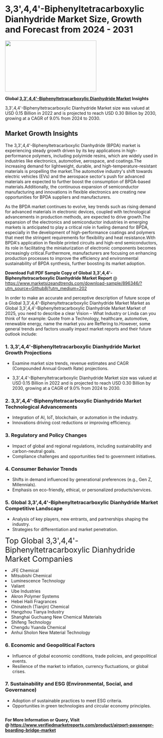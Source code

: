 <H1>3,3',4,4'-Biphenyltetracarboxylic Dianhydride Market Size, Growth and Forecast from 2024 - 2031</H1><img class="aligncenter size-medium wp-image-584254" src="https://thirdeyenews.in/wp-content/uploads/2024/09/Global-Market-Research-300x168.jpeg" alt="" width="300" height="168" /><p><strong>Global&nbsp;<a href="https://www.marketsizeandtrends.com/download-sample/896346/?utm_source=Github8j?utm_medium=202">3,3',4,4'-Biphenyltetracarboxylic Dianhydride Market</a> Insights</strong></p><p>3,3',4,4'-Biphenyltetracarboxylic Dianhydride Market size was valued at USD 0.15 Billion in 2022 and is projected to reach USD 0.30 Billion by 2030, growing at a CAGR of 9.0% from 2024 to 2030.</p><p><h2>Market Growth Insights</h2> <p>The 3,3',4,4'-Biphenyltetracarboxylic Dianhydride (BPDA) market is experiencing steady growth driven by its key applications in high-performance polymers, including polyimide resins, which are widely used in industries like electronics, automotive, aerospace, and coatings.The increasing demand for lightweight, durable, and high-temperature-resistant materials is propelling the market.The automotive industry's shift towards electric vehicles (EVs) and the aerospace sector's push for advanced materials are expected to further boost the consumption of BPDA-based materials.Additionally, the continuous expansion of semiconductor manufacturing and innovations in flexible electronics are creating new opportunities for BPDA suppliers and manufacturers.</p> <p>As the BPDA market continues to evolve, key trends such as rising demand for advanced materials in electronic devices, coupled with technological advancements in production methods, are expected to drive growth.The expansion of the electronics and semiconductor industries in emerging markets is anticipated to play a critical role in fueling demand for BPDA, especially in the development of high-performance coatings and polymers that meet the stringent requirements for flexibility and heat resistance.With BPDA's application in flexible printed circuits and high-end semiconductors, its role in facilitating the miniaturization of electronic components becomes increasingly critical.Furthermore, manufacturers are focusing on enhancing production processes to improve the efficiency and environmental sustainability of BPDA synthesis, further boosting its market adoption.</p> <p><span class=""><strong>Download Full PDF Sample Copy of Global 3,3',4,4'-Biphenyltetracarboxylic Dianhydride Market Report</strong> @ <a href="https://www.marketsizeandtrends.com/download-sample/896346/?utm_source=Github8j?utm_medium=202" target="_blank">https://www.marketsizeandtrends.com/download-sample/896346/?utm_source=Github8j?utm_medium=202</a></span></p><p>In order to make an accurate and perceptive description of future scope of a Global&nbsp;3,3',4,4'-Biphenyltetracarboxylic Dianhydride Market Market as Global&nbsp;3,3',4,4'-Biphenyltetracarboxylic Dianhydride Market Market of 2025, you need to describe a clear Vision &ndash; What Industry or Linda can you think of for example: Quote from a Technology, healthcare, automotive, renewable energy, name the market you are Reffering to.However, some general trends and factors usually impact market reports and their future outlook include:</p><h3>1.&nbsp;<strong>3,3',4,4'-Biphenyltetracarboxylic Dianhydride Market Growth Projections</strong></h3><ul><li>Examine market size trends, revenue estimates and CAGR (Compounded Annual Growth Rate) projections.</li><li><p>3,3',4,4'-Biphenyltetracarboxylic Dianhydride Market size was valued at USD 0.15 Billion in 2022 and is projected to reach USD 0.30 Billion by 2030, growing at a CAGR of 9.0% from 2024 to 2030.</p></li></ul><h3>2.&nbsp;<strong>3,3',4,4'-Biphenyltetracarboxylic Dianhydride Market Technological Advancements</strong></h3><ul><li>Integration of AI, IoT, blockchain, or automation in the industry.</li><li>Innovations driving cost reductions or improving efficiency.</li></ul><h3>3.&nbsp;<strong>Regulatory and Policy Changes</strong></h3><ul><li>Impact of global and regional regulations, including sustainability and carbon-neutral goals.</li><li>Compliance challenges and opportunities tied to government initiatives.</li></ul><h3>4.&nbsp;<strong>Consumer Behavior Trends</strong></h3><ul><li>Shifts in demand influenced by generational preferences (e.g., Gen Z, Millennials).</li><li>Emphasis on eco-friendly, ethical, or personalized products/services.</li></ul><h3>5.&nbsp;<strong>Global 3,3',4,4'-Biphenyltetracarboxylic Dianhydride Market Competitive Landscape</strong></h3><ul><li>Analysis of key players, new entrants, and partnerships shaping the industry.</li><li>Strategies for differentiation and market penetration.</li></ul><p data-pm-slice="1 1 []"><span style="color: inherit; font-family: inherit; font-size: 25px;">Top Global 3,3',4,4'-Biphenyltetracarboxylic Dianhydride Market Companies</span></p><div class="" data-test-id=""><p><li>JFE Chemical</li><li> Mitsubishi Chemical</li><li> Luminescence Technology</li><li> Valiant</li><li> Ube Industries</li><li> Akron Polymer Systems</li><li> Hebei Haili Fragrances</li><li> Chinatech (Tianjin) Chemical</li><li> Hangzhou Tianya Industry</li><li> Shanghai Guchuang New Chemical Materials</li><li> Shifeng Technology</li><li> Chengdu Yuanda Chemical</li><li> Anhui Sholon New Material Technology</li></p></div><h3>6.&nbsp;<strong>Economic and Geopolitical Factors</strong></h3><ul><li>Influence of global economic conditions, trade policies, and geopolitical events.</li><li>Resilience of the market to inflation, currency fluctuations, or global crises.</li></ul><h3>7.&nbsp;<strong>Sustainability and ESG (Environmental, Social, and Governance)</strong></h3><ul><li>Adoption of sustainable practices to meet ESG criteria.</li><li>Opportunities in green technologies and circular economy principles.</li></ul><h2><strong style="font-size: 14px;">For More Information or Query, Visit @&nbsp;</strong><a style="background-color: #ffffff; font-size: 14px;" href="https://www.marketsizeandtrends.com/report/3344-biphenyltetracarboxylic-dianhydride-market/" target="_blank">https://www.verifiedmarketreports.com/product/airport-passenger-boarding-bridge-market</a></h2>